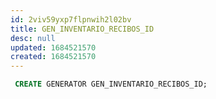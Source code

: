 ```yaml
---
id: 2viv59yxp7flpnwih2l02bv
title: GEN_INVENTARIO_RECIBOS_ID
desc: null
updated: 1684521570
created: 1684521570
---
```



```sql
 CREATE GENERATOR GEN_INVENTARIO_RECIBOS_ID;
```
